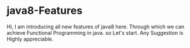 # java8-Features
Hi, I am introducing all new features of java8 here.
Through which we can achieve Functional Programming in java.
so Let's start.
Any Suggestion is Highly appreciable.
